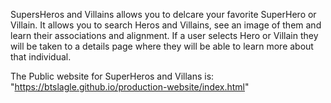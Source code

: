SupersHeros and Villains allows you to delcare your favorite SuperHero or Villain. It allows you to search Heros and Villains, see an image of them and learn their associations and alignment. If a user selects Hero or Villain they will be taken to a details page where they will be able to learn more about that individual.  

The Public website for SuperHeros and Villans is: "https://btslagle.github.io/production-website/index.html"